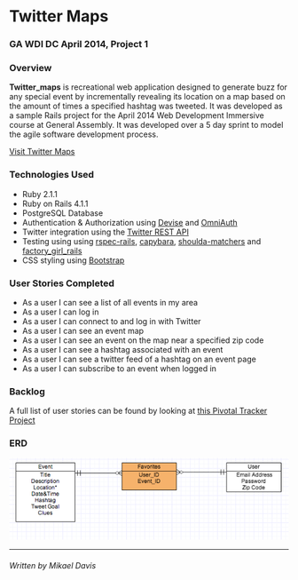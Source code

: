 # Twitter Maps

### GA WDI DC April 2014, Project 1

### Overview

**Twitter_maps** is recreational web application designed to generate buzz for any special event by incrementally revealing its location on a map based on the amount of times a specified hashtag was tweeted. It was developed as a sample Rails project for the April 2014 Web Development Immersive course at General Assembly. It was developed over a 5 day sprint to model the agile software development process.

[Visit Twitter Maps]()

### Technologies Used

* Ruby 2.1.1
* Ruby on Rails 4.1.1
* PostgreSQL Database
* Authentication & Authorization using [Devise](https://github.com/plataformatec/devise) and [OmniAuth](https://github.com/intridea/omniauth)
* Twitter integration using the [Twitter REST API](https://dev.twitter.com/docs/api/1.1)
* Testing using using [rspec-rails](https://github.com/rspec/rspec-rails), [capybara](https://github.com/jnicklas/capybara), [shoulda-matchers](https://github.com/thoughtbot/shoulda-matchers) and [factory_girl_rails](https://github.com/thoughtbot/factory_girl_rails)
* CSS styling using [Bootstrap](http://getbootstrap.com/)

### User Stories Completed

* As a user I can see a list of all events in my area
* As a user I can log in
* As a user I can connect to and log in with Twitter
* As a user I can see an event map
* As a user I can see an event on the map near a specified zip code
* As a user I can see a hashtag associated with an event
* As a user I can see a twitter feed of a hashtag on an event page
* As a user I can subscribe to an event when logged in


### Backlog

A full list of user stories can be found by looking at [this Pivotal Tracker Project](https://www.pivotaltracker.com/s/projects/1102542)

### ERD

![ERD](ERD.png)

---
###### Written by Mikael Davis
